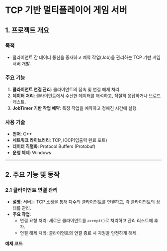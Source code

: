 # TCP 기반 멀티플레이어 게임 서버

## 1. 프로젝트 개요

### 목적
- 클라이언트 간 데이터 통신을 중재하고 예약 작업(Job)을 관리하는 TCP 기반 게임 서버 개발.

### 주요 기능
1. **클라이언트 연결 관리**: 클라이언트의 접속 및 연결 해제 처리.
2. **데이터 처리**: 클라이언트에서 수신한 데이터를 해석하고, 적절히 응답하거나 브로드캐스트.
3. **JobTimer 기반 작업 예약**: 특정 작업을 예약하고 정해진 시간에 실행.

### 사용 기술
- **언어**: C++
- **네트워크 라이브러리**: TCP, IOCP(입출력 완료 포트)
- **데이터 직렬화**: Protocol Buffers (Protobuf)
- **운영 체제**: Windows

---

## 2. 주요 기능 및 동작

### 2.1 클라이언트 연결 관리
- **설명**: 서버는 TCP 소켓을 통해 다수의 클라이언트를 연결하고, 각 클라이언트의 상태를 관리.
- **주요 작업**:
  - 연결 요청 처리: 새로운 클라이언트를 `accept()`로 처리하고 관리 리스트에 추가.
  - 연결 해제 처리: 클라이언트의 연결 종료 시 자원을 안전하게 해제.

**예제 코드**:
